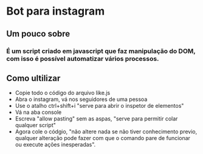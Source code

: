 # **Bot para instagram**

## **Um pouco sobre**
### É um script criado em javascript que faz manipulação do DOM, com isso é possível automatizar vários processos.

## **Como ultilizar**
- Copie todo o código do arquivo like.js
- Abra o instagram, vá nos seguidores de uma pessoa
- Use o atalho ctrl+shift+i "serve para abrir o inspetor de elementos"
- Vá na aba console
- Escreva "allow pasting" sem as aspas, "serve para permitir colar qualquer script"
- Agora cole o códgio, "não altere nada se não tiver conhecimento previo, qualquer alteração pode fazer com que o comando pare de funcionar ou execute ações inesperadas".